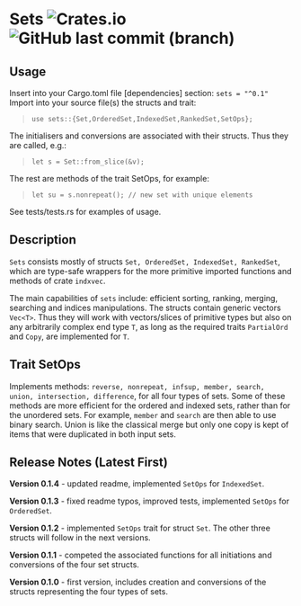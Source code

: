 # Sets ![Crates.io](https://img.shields.io/crates/v/sets?logo=rust) ![GitHub last commit (branch)](https://img.shields.io/github/last-commit/liborty/sets/HEAD?logo=github)  

## Usage

Insert into your Cargo.toml file [dependencies] section: `sets = "^0.1"`  
Import into your source file(s) the structs and trait:  
>```use sets::{Set,OrderedSet,IndexedSet,RankedSet,SetOps};```

The initialisers and conversions are associated with their structs. Thus they are called, e.g.:  
> ```let s = Set::from_slice(&v);```

The rest are methods of the trait SetOps, for example:  
> `let su = s.nonrepeat(); // new set with unique elements`

See tests/tests.rs for examples of usage. 

## Description

`Sets` consists mostly of structs `Set, OrderedSet, IndexedSet, RankedSet`, which are type-safe wrappers for the more primitive imported functions and methods of crate `indxvec`.

The main capabilities of `sets` include: efficient sorting, ranking, merging, searching and indices manipulations. The structs contain generic vectors `Vec<T>`. Thus they will work with vectors/slices of primitive types but also on any arbitrarily complex end type `T`, as long as the required traits `PartialOrd` and `Copy`, are implemented for `T`.

## Trait SetOps

Implements methods: `reverse, nonrepeat, infsup, member, search, union, intersection, difference`, for all four types of sets. Some of these methods are more efficient for the ordered and indexed sets, rather than for the unordered sets. For example, `member` and `search` are then able to use binary search. Union is like the classical merge but only one copy is kept of items that were duplicated in both input sets.

## Release Notes (Latest First)

**Version 0.1.4** - updated readme, implemented `SetOps` for `IndexedSet`.

**Version 0.1.3** - fixed readme typos, improved tests, implemented `SetOps` for `OrderedSet`.

**Version 0.1.2** - implemented `SetOps` trait for struct `Set`. The other three structs will follow in the next versions.

**Version 0.1.1** - competed the associated functions for all initiations and conversions of the four set structs.

**Version 0.1.0** - first version, includes creation and conversions of the structs representing the four types of sets.
